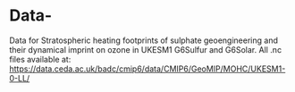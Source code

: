# Data-
Data for Stratospheric heating footprints of sulphate geoengineering and their dynamical imprint on ozone in UKESM1 G6Sulfur and G6Solar.
All .nc files available at: https://data.ceda.ac.uk/badc/cmip6/data/CMIP6/GeoMIP/MOHC/UKESM1-0-LL/
